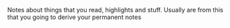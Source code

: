Notes about things that you read, highlights and stuff. Usually are from this that you going to derive your permanent notes